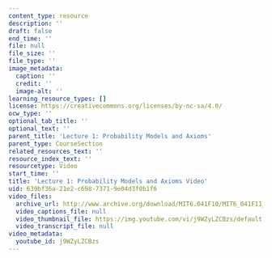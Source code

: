 ```yaml
---
content_type: resource
description: ''
draft: false
end_time: ''
file: null
file_size: ''
file_type: ''
image_metadata:
  caption: ''
  credit: ''
  image-alt: ''
learning_resource_types: []
license: https://creativecommons.org/licenses/by-nc-sa/4.0/
ocw_type: ''
optional_tab_title: ''
optional_text: ''
parent_title: 'Lecture 1: Probability Models and Axioms'
parent_type: CourseSection
related_resources_text: ''
resource_index_text: ''
resourcetype: Video
start_time: ''
title: 'Lecture 1: Probability Models and Axioms Video'
uid: 639bf36a-21e2-c698-7371-9e04d3f0b1f6
video_files:
  archive_url: http://www.archive.org/download/MIT6.041F10/MIT6_041F11_lec01_300k.mp4
  video_captions_file: null
  video_thumbnail_file: https://img.youtube.com/vi/j9WZyLZCBzs/default.jpg
  video_transcript_file: null
video_metadata:
  youtube_id: j9WZyLZCBzs
---
```


